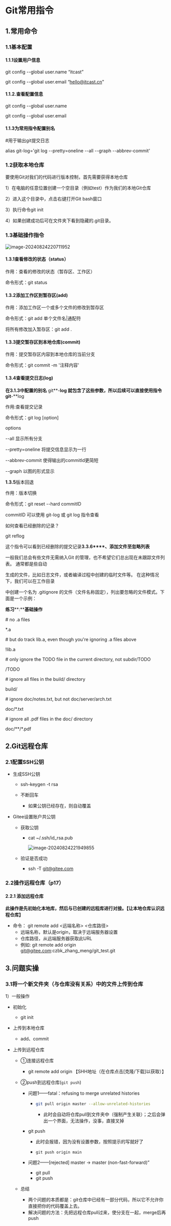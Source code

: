 # Git常用指令

## 1.常用命令

### 1.1基本配置

#### 1.1.1设置用户信息

git config --global user.name “itcast”

git config --global user.email “hello@itcast.cn"

#### 1.1.2.查看配置信息

git config --global user.name

git config --global user.email

#### 1.1.3为常用指令配置别名

\#用于输出git提交日志

alias git-log='git log --pretty=oneline --all --graph --abbrev-commit'

### 1.2获取本地仓库

要使用Git对我们的代码进行版本控制，首先需要获得本地仓库

1）在电脑的任意位置创建一个空目录（例如test）作为我们的本地Git仓库

2）进入这个目录中，点击右键打开Git bash窗口

3）执行命令git init

4）如果创建成功后可在文件夹下看到隐藏的.git目录。

### 1.3基础操作指令

![image-20240824220711952](C:\Users\shimmer\AppData\Roaming\Typora\typora-user-images\image-20240824220711952.png)

#### 1.3.1查看修改的状态（status）

作用：查看的修改的状态（暂存区、工作区）

命令形式：git status

#### 1.3.2添加工作区到暂存区(add)

作用：添加工作区一个或多个文件的修改到暂存区

命令形式：git add 单个文件名|通配符

将所有修改加入暂存区：git add .

#### 1.3.3提交暂存区到本地仓库(commit)

作用：提交暂存区内容到本地仓库的当前分支

命令形式：git commit -m '注释内容'

#### 1.3.4查看提交日志(log)

**在****3.1.3****中配置的别名** git**-**log **就包含了这些参数，所以后续可以直接使用指令** git**-**log

作用:查看提交记录

命令形式：git log [option]

options

--all 显示所有分支

--pretty=oneline 将提交信息显示为一行

--abbrev-commit 使得输出的commitId更简短

--graph 以图的形式显示

**1.3.5**版本回退

作用：版本切换

命令形式：git reset --hard commitID

commitID 可以使用 git-log 或 git log 指令查看

如何查看已经删除的记录？

git reflog

这个指令可以看到已经删除的提交记录**3.3.6****、添加文件至忽略列表**

一般我们总会有些文件无需纳入Git 的管理，也不希望它们总出现在未跟踪文件列表。 通常都是些自动

生成的文件，比如日志文件，或者编译过程中创建的临时文件等。 在这种情况下，我们可以在工作目录

中创建一个名为 .gitignore 的文件（文件名称固定），列出要忽略的文件模式。下面是一个示例：

**练习****:****基础操作**

\# no .a files

*.a

\# but do track lib.a, even though you're ignoring .a files above

!lib.a

\# only ignore the TODO file in the current directory, not subdir/TODO

/TODO

\# ignore all files in the build/ directory

build/

\# ignore doc/notes.txt, but not doc/server/arch.txt

doc/*.txt

\# ignore all .pdf files in the doc/ directory

doc/**/*.pdf

## 2.Git远程仓库

### 2.1配置SSH公钥

- 生成SSH公钥

  - ssh-keygen -t rsa

  - 不断回车
    - 如果公钥已经存在，则自动覆盖

- Gitee设置账户共公钥

  - 获取公钥

    - cat ~/.ssh/id_rsa.pub

      ![image-20240824221949855](C:\Users\shimmer\AppData\Roaming\Typora\typora-user-images\image-20240824221949855.png)

  - 验证是否成功

    - ssh -T git@gitee.com

### 2.2操作远程仓库（p17）

#### 2.2.1 添加远程仓库

**此操作是先初始化本地库，然后与已创建的远程库进行对接。【让本地仓库认识远程仓库】**

- 命令： git remote add <远端名称> <仓库路径>
  - 远端名称，默认是origin，取决于远端服务器设置
  - 仓库路径，从远端服务器获取此URL
  - 例如: git remote add origin git@gitee.com:czbk_zhang_meng/git_test.git

## 3.问题实操

### 3.1将一个新文件夹（与仓库没有关系）中的文件上传到仓库

1）一般操作

- 初始化

  - git init

- 上传到本地仓库

  - add、commit

- 上传到远程仓库

  - ①连接远程仓库

    - git remote add origin 【SHH地址（在仓库点击[克隆/下载]以获取）】

  - ②push到远程仓库(`git push`)

    - 问题1——fatal：refusing to merge unrelated histories

      - ```bash
        git pull origin master --allow-unrelated-histories
        ```

        - 此时会自动将仓库pull到文件夹中（强制产生关联）；之后会弹出一个界面，无法操作，没事，直接叉掉

    - git push

      - 此时会报错，因为没有设置参数，按照提示的写就好了

      - ```
        git push origin main
        ```

    - 问题2——[rejected] master -> master (non-fast-forward)”
  
      - git pull
      - git push
  
  - 总结
  
    - 两个问题的本质都是：git仓库中已经有一部分代码，所以它不允许你直接把你的代码覆盖上去。
    - 解决问题的方法：先把远程仓库pull过来，使分支在一起，merge后再push

